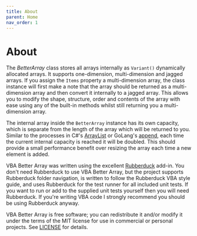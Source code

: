 ```yaml
---
title: About
parent: Home
nav_order: 1
---
```


# About

The *BetterArray* class stores all arrays internally as `Variant()` dynamically allocated arrays. It supports one-dimension, multi-dimension and jagged arrays. If you assign the `Items` property a multi-dimension array, the class instance will first make a note that the array should be returned as a multi-dimension array and then convert it internally to a jagged array. This allows you to modify the shape, structure, order and contents of the array with ease using any of the built-in methods whilst still returning you a multi-dimension array.

The internal array inside the `BetterArray` instance has its own capacity, which is separate from the length of the array which will be returned to you. Similar to the processes in C#'s [ArrayList](https://docs.microsoft.com/en-us/dotnet/api/system.collections.arraylist?view=netframework-4.8) or GoLang's [append](https://golang.org/pkg/builtin/#append), each time the current internal capacity is reached it will be doubled. This should provide a small performance benefit over resizing the array each time a new element is added.

VBA Better Array was written using the excellent [Rubberduck](https://github.com/rubberduck-vba/Rubberduck) add-in. You don't need Rubberduck to use VBA Better Array, but the project supports Rubberduck folder navigation, is written to follow the Rubberduck VBA style guide, and uses Rubberduck for the test runner for all included unit tests. If you want to run or add to the supplied unit tests yourself then you will need Rubberduck. If you're writing VBA code I strongly recommend you should be using Rubberduck anyway.

VBA Better Array is free software; you can redistribute it and/or modify it under the terms of the MIT license for use in commercial or personal projects. See [LICENSE](https://github.com/Senipah/VBA-Better-Array/blob/master/LICENSE) for details.

